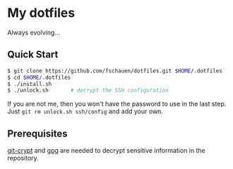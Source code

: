 # My dotfiles

Always evolving...

## Quick Start

```bash
$ git clone https://github.com/fschauen/dotfiles.git $HOME/.dotfiles
$ cd $HOME/.dotfiles
$ ./install.sh
$ ./unlock.sh       # decrypt the SSH configuration
```

If you are not me, then you won't have the password to use in the last step.
Just `git rm unlock.sh ssh/config` and add your own.

## Prerequisites

[git-crypt][] and [gpg][] are needed to decrypt sensitive information
in the repository.

[git-crypt]: https://github.com/AGWA/git-crypt
[gpg]: https://gnupg.org

